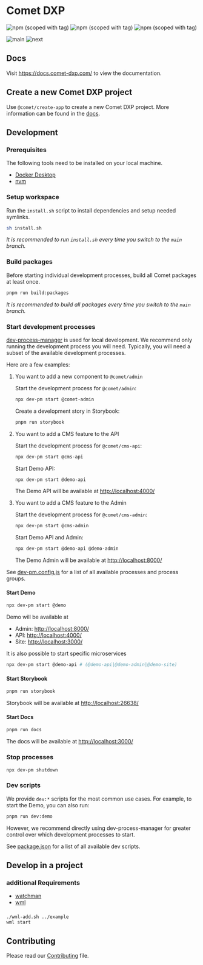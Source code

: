 # Comet DXP

![npm (scoped with tag)](https://img.shields.io/npm/v/%40comet/admin/latest)
![npm (scoped with tag)](https://img.shields.io/npm/v/%40comet/admin/canary)
![npm (scoped with tag)](https://img.shields.io/npm/v/%40comet/admin/next-canary)

![main](https://github.com/vivid-planet/comet/actions/workflows/lint.yml/badge.svg?branch=main)
![next](https://github.com/vivid-planet/comet/actions/workflows/lint.yml/badge.svg?branch=next)

## Docs

Visit https://docs.comet-dxp.com/ to view the documentation.

## Create a new Comet DXP project

Use `@comet/create-app` to create a new Comet DXP project. More information can be found in the [docs](https://docs.comet-dxp.com/docs/getting-started/).

## Development

### Prerequisites

The following tools need to be installed on your local machine.

-   [Docker Desktop](https://www.docker.com/products/docker-desktop/)
-   [nvm](https://github.com/nvm-sh/nvm)

### Setup workspace

Run the `install.sh` script to install dependencies and setup needed symlinks.

```bash
sh install.sh
```

_It is recommended to run `install.sh` every time you switch to the `main` branch._

### Build packages

Before starting individual development processes, build all Comet packages at least once.

```bash
pnpm run build:packages
```

_It is recommended to build all packages every time you switch to the `main` branch._

### Start development processes

[dev-process-manager](https://github.com/vivid-planet/dev-process-manager) is used for local development.
We recommend only running the development process you will need.
Typically, you will need a subset of the available development processes.

Here are a few examples:

1. You want to add a new component to `@comet/admin`

    Start the development process for `@comet/admin`:

    ```bash
    npx dev-pm start @comet-admin
    ```

    Create a development story in Storybook:

    ```bash
    pnpm run storybook
    ```

2. You want to add a CMS feature to the API

    Start the development process for `@comet/cms-api`:

    ```bash
    npx dev-pm start @cms-api
    ```

    Start Demo API:

    ```bash
    npx dev-pm start @demo-api
    ```

    The Demo API will be available at [http://localhost:4000/](http://localhost:4000/)

3. You want to add a CMS feature to the Admin

    Start the development process for `@comet/cms-admin`:

    ```bash
    npx dev-pm start @cms-admin
    ```

    Start Demo API and Admin:

    ```bash
    npx dev-pm start @demo-api @demo-admin
    ```

    The Demo Admin will be available at [http://localhost:8000/](http://localhost:8000/)

See [dev-pm.config.js](/dev-pm.config.js) for a list of all available processes and process groups.

#### Start Demo

```bash
npx dev-pm start @demo
```

Demo will be available at

-   Admin: [http://localhost:8000/](http://localhost:8000/)
-   API: [http://localhost:4000/](http://localhost:4000/)
-   Site: [http://localhost:3000/](http://localhost:3000/)

It is also possible to start specific microservices

```bash
npx dev-pm start @demo-api # (@demo-api|@demo-admin|@demo-site)
```

#### Start Storybook

```bash
pnpm run storybook
```

Storybook will be available at [http://localhost:26638/](http://localhost:26638/)

#### Start Docs

```bash
pnpm run docs
```

The docs will be available at [http://localhost:3000/](http://localhost:3000/)

### Stop processes

```bash
npx dev-pm shutdown
```

### Dev scripts

We provide `dev:*` scripts for the most common use cases.
For example, to start the Demo, you can also run:

```bash
pnpm run dev:demo
```

However, we recommend directly using dev-process-manager for greater control over which development processes to start.

See [package.json](/package.json) for a list of all available dev scripts.

## Develop in a project

### additional Requirements

-   [watchman](https://facebook.github.io/watchman/)
-   [wml](https://github.com/wix/wml)

###

    ./wml-add.sh ../example
    wml start

## Contributing

Please read our [Contributing](CONTRIBUTING.md) file.
